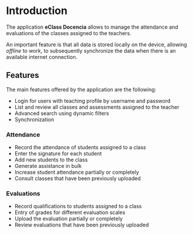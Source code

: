 # Introduction

The application **eClass Docencia** allows to manage the attendance and evaluations of the classes assigned to the teachers.

An important feature is that all data is stored locally on the device, allowing _offline_ to work, to subsequently synchronize the data when there is an available internet connection.

## Features

The main features offered by the application are the following:

* Login for users with teaching profile by username and password
* List and review all classes and assessments assigned to the teacher
* Advanced search using dynamic filters
* Synchronization

### Attendance

* Record the attendance of students assigned to a class
* Enter the signature for each student
* Add new students to the class
* Generate assistance in bulk
* Increase student attendance partially or completely
* Consult classes that have been previously uploaded

### Evaluations

* Record qualifications to students assigned to a class
* Entry of grades for different evaluation scales
* Upload the evaluation partially or completely
* Review evaluations that have been previously uploaded
